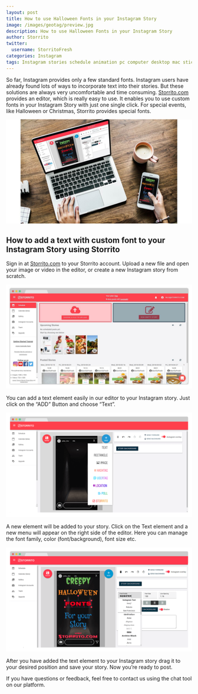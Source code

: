 ```yaml
---
layout: post
title: How to use Halloween Fonts in your Instagram Story
image: /images/geotag/preview.jpg
description: How to use Halloween Fonts in your Instagram Story
author: Storrito
twitter:
  username: StorritoFresh
categories: Instagram
tags: Instagram stories schedule animation pc computer desktop mac sticker location halloween fonts
---
```


So far, Instagram provides only a few standard fonts. Instagram users have already found lots of ways to incorporate text into their stories. But these solutions are always very uncomfortable and time consuming. [Storrito.com](https://app.storrito.com) provides an editor, which is really easy to use. It enables you to use custom fonts in your Instagram Story with just one single click. For special events, like Halloween or Christmas, Storrito provides special fonts.

![How to post](/images/halloween/preview.jpg "Storrito Halloween Fonts")

<!--more-->

## How to add a text with custom font to your Instagram Story using Storrito
Sign in at [Storrito.com](https://app.storrito.com) to your Storrito account. Upload a new file and open your image or video in the editor, or create a new Instagram story from scratch.

![How to post](/images/how-to-post/upload.jpg "Upload Screenshot")

You can add a text element easily in our editor to your Instagram story. Just click on the “ADD” Button and choose “Text”.

![How to post](/images/halloween/editor.png "Editor Screenshot")

A new element will be added to your story. Click on the Text element and a new menu will appear on the right side of the editor. Here you can manage the font family, color (font/background), font size etc.

![How to post](/images/halloween/text.png "Editor Text Menu")

After you have added the text element to your Instagram story drag it to your desired position and save your story. Now you’re ready to post.

If you have questions or feedback, feel free to contact us using the chat tool on our platform.
